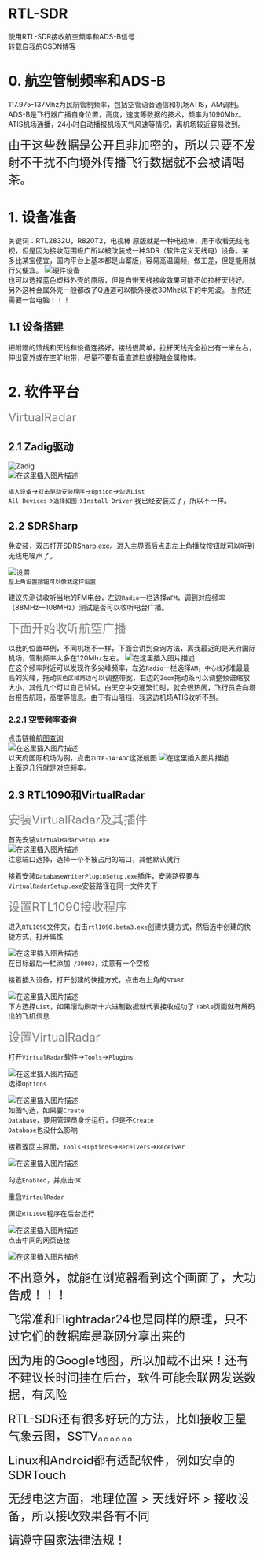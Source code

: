 # RTL-SDR
使用RTL-SDR接收航空频率和ADS-B信号  
转载自我的CSDN博客
# 0. 航空管制频率和ADS-B
117.975-137Mhz为民航管制频率，包括空管语音通信和机场ATIS，AM调制。
ADS-B是飞行器广播自身位置，高度，速度等数据的技术，频率为1090Mhz。
ATIS机场通播，24小时自动播报机场天气风速等情况，离机场较近容易收到。

<font size = 5>由于这些数据是公开且非加密的，所以只要不发射不干扰不向境外传播飞行数据就不会被请喝茶。</font>
# 1. 设备准备
关键词：RTL2832U，R820T2，电视棒
原版就是一种电视棒，用于收看无线电视，但是因为接收范围极广所以被改装成一种SDR（软件定义无线电）设备。某多比某宝便宜，国内平台上基本都是山寨版，容易高温偏频，做工差，但是能用就行又便宜。
![硬件设备](https://img-blog.csdnimg.cn/77c61cba7d6a4431a81af21a7a1922d9.jpeg#pic_center)  
也可以选择蓝色塑料外壳的原版，但是自带天线接收效果可能不如拉杆天线好。
另外这种金属外壳一般都改了Q通道可以额外接收30Mhz以下的中短波。
当然还需要一台电脑！！！
## 1.1 设备搭建
把附赠的馈线和天线和设备连接好，接线很简单，拉杆天线完全拉出有一米左右，伸出窗外或在空旷地带，尽量不要有垂直遮挡或接触金属物体。
# 2. 软件平台
<font size = 5 color = "gray">VirtualRadar</font>
## 2.1 Zadig驱动
![Zadig](https://img-blog.csdnimg.cn/92ade68ecf37486f92955e319586a8ba.png)  
![在这里插入图片描述](https://img-blog.csdnimg.cn/c33ddb6dd8cb44feba187f85fbff13a2.png)  

<code>插入设备</code>→<code>双击驱动安装程序</code>→<code>Option</code>→<code>勾选List All Devices</code>→<code>选择如图</code>→<code>Install Driver</code>
我已经安装过了，所以不一样。
## 2.2 SDRSharp
免安装，双击打开SDRSharp.exe。进入主界面后点击左上角播放按钮就可以听到无线电噪声了。

![设置](https://img-blog.csdnimg.cn/3577073be8804fe0889f25355ae9a018.png)  
<code>左上角设置按钮可以像我这样设置</code>

建议先测试收听当地的FM电台，左边<code>Radio</code>一栏选择<code>WFM</code>，调到对应频率（88MHz一108MHz）测试是否可以收听电台广播。

<font size = 5 color = "gray">下面开始收听航空广播</font>

以我的位置举例，不同机场不一样，下面会讲到查询方法，离我最近的是天府国际机场，管制频率大多在120Mhz左右。
![在这里插入图片描述](https://img-blog.csdnimg.cn/a8b860192ddf4e7e8eb15c1c4fb7e1bf.png)  
在这个频率附近可以发现许多尖峰频率，左边<code>Radio</code>一栏选择<code>AM</code>，<code>中心线</code>对准最最高的尖峰，拖动<code>灰色区域两边</code>可以调整带宽，右边的<code>Zoom</code>拖动条可以调整频谱缩放大小，其他几个可以自己试试。白天空中交通繁忙时，就会很热闹，飞行员会向塔台报告航班，高度等信息。由于有山阻挡，我这边机场ATIS收听不到。
### 2.2.1 空管频率查询
点击链接[航图查询](https://aip.chinaflier.com/#/)  
![在这里插入图片描述](https://img-blog.csdnimg.cn/f670abe569214e869ca9c8cca62a8ea2.png)  
以天府国际机场为例，点击<code>ZUTF-1A:ADC</code>这张航图
![在这里插入图片描述](https://img-blog.csdnimg.cn/ddbdd85fcc9c47d893fbc3ed2a96b283.png)  
上面这几行就是对应频率。
## 2.3 RTL1090和VirtualRadar
<font size = 5 color = "gray">安装VirtualRadar及其插件</font>

首先安装<code>VirtualRadarSetup.exe</code>  
![在这里插入图片描述](https://img-blog.csdnimg.cn/755d41a34e8740898fc62da9247c7771.png)  
注意端口选择，选择一个不被占用的端口，其他默认就行

接着安装<code>DatabaseWriterPluginSetup.exe</code>插件，安装路径要与<code>VirtualRadarSetup.exe</code>安装路径在同一文件夹下

<font size = 5 color = "gray">设置RTL1090接收程序</font>

进入<code>RTL1090</code>文件夹，右击<code>rtl1090.beta3.exe</code>创建快捷方式，然后选中创建的快捷方式，打开属性

![在这里插入图片描述](https://img-blog.csdnimg.cn/d7634ec7ffb04e35a73739be18e8f4ba.png)  
在目标最后一栏添加<code> /30003</code>，注意有一个空格

接着插入设备，打开创建的快捷方式，点击右上角的<code>START</code>

![在这里插入图片描述](https://img-blog.csdnimg.cn/a699080670c040bf80e17ff70a5f66e0.png)  
下方选择<code>List</code>，如果滚动刷新十六进制数据就代表接收成功了
<code>Table</code>页面就有解码出的飞机信息

<font size = 5 color = "gray">设置VirtualRadar</font>

打开<code>VirtualRadar</code>软件→<code>Tools</code>→<code>Plugins</code>

![在这里插入图片描述](https://img-blog.csdnimg.cn/e3b40834147241fa9d7be573644ba8ec.png)  
选择<code>Options</code>

![在这里插入图片描述](https://img-blog.csdnimg.cn/3c020f0989214ebc8e3e121b92d2b9fc.png)  
如图勾选，如果要<code>Create Database</code>，要用管理员身份运行，但是不<code>Create Database</code>也没什么影响

接着返回主界面，<code>Tools</code>→<code>Options</code>→<code>Receivers</code>→<code>Receiver</code>

![在这里插入图片描述](https://img-blog.csdnimg.cn/c8b53b435b6343b4987a8d7db468a583.png)  

勾选<code>Enabled</code>，并点击<code>OK</code>

重启<code>VirtaulRadar</code>

保证<code>RTL1090</code>程序在后台运行

![在这里插入图片描述](https://img-blog.csdnimg.cn/99160291edd440d29f72a975eb7a1381.png)  
点击中间的网页链接

![在这里插入图片描述](https://img-blog.csdnimg.cn/d6759309a4b3455a84c5fffa93e58843.png)  

<font size = 5>不出意外，就能在浏览器看到这个画面了，大功告成！！！</font>

<font size = 5>飞常准和Flightradar24也是同样的原理，只不过它们的数据库是联网分享出来的</font>

<font size = 5>因为用的Google地图，所以加载不出来！还有不建议长时间挂在后台，软件可能会联网发送数据，有风险</font>

<font size = 5>RTL-SDR还有很多好玩的方法，比如接收卫星气象云图，SSTV。。。。。。</font>

<font size = 5>Linux和Android都有适配软件，例如安卓的SDRTouch</font>

<font size = 5>无线电这方面，地理位置 > 天线好坏 > 接收设备，所以接收效果各有不同</font>

<font size = 5>请遵守国家法律法规！</font>










